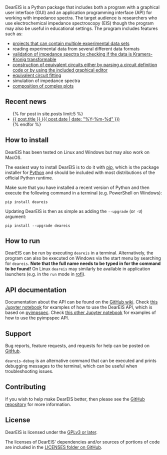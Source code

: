 DearEIS is a Python package that includes both a program with a graphical user interface (GUI) and an application programming interface (API) for working with impedance spectra.
The target audience is researchers who use electrochemical impedance spectroscopy (EIS) though the program may also be useful in educational settings.
The program includes features such as:

- [projects that can contain multiple experimental data sets](assets/images/example-projects.gif)
- reading experimental data from several different data formats
- [validation of impedance spectra by checking if the data is Kramers-Kronig transformable](assets/images/example-kramers-kronig.gif)
- [construction of equivalent circuits either by parsing a circuit definition code or by using the included graphical editor](assets/images/example-circuit-editor.gif)
- [equivalent circuit fitting](assets/images/example-fitting.gif)
- simulation of impedance spectra
- [composition of complex plots](assets/images/example-plotting.gif)


## Recent news

<ul>
  {% for post in site.posts limit:5 %}
    <li>
      <a href="{{ site.baseurl }}{{ post.url }}">{{ post.title }} ({{ post.date | date: "%Y-%m-%d" }})</a>
    </li>
  {% endfor %}
</ul>


## How to install

DearEIS has been tested on Linux and Windows but may also work on MacOS.

The easiest way to install DearEIS is to do it with [pip](https://pip.pypa.io/en/stable/), which is the package installer for [Python](https://www.python.org/) and should be included with most distributions of the official Python runtime.

Make sure that you have installed a recent version of Python and then execute the following command in a terminal (e.g. PowerShell on Windows):

```
pip install deareis
```

Updating DearEIS is then as simple as adding the `--upgrade` (or `-U`) argument:

```
pip install --upgrade deareis
```


## How to run

DearEIS can be run by executing `deareis` in a terminal.
Alternatively, the program can also be executed on Windows via the start menu by searching for `deareis`.
**Note that the full name needs to be typed in for the command to be found!**
On Linux `deareis` may similarly be available in application launchers (e.g. in the `run` mode in [rofi](https://github.com/davatorium/rofi)).


## API documentation

Documentation about the API can be found on the [GitHub wiki](https://github.com/vyrjana/DearEIS/wiki).
Check [this Jupyter notebook](https://github.com/vyrjana/DearEIS/blob/main/examples/examples.ipynb) for examples of how to use the DearEIS API, which is based on [pyimpspec](https://github.com/vyrjana/pyimpspec).
Check [this other Jupyter notebook](https://github.com/vyrjana/pyimpspec/blob/main/examples/examples.ipynb) for examples of how to use the pyimpspec API.


## Support

Bug reports, feature requests, and requests for help can be posted on [GitHub](https://github.com/vyrjana/DearEIS/issues).

`deareis-debug` is an alternative command that can be executed and prints debugging messages to the terminal, which can be useful when troubleshooting issues.


## Contributing

If you wish to help make DearEIS better, then please see the [GitHub repository](https://github.com/vyrjana/DearEIS) for more information.


## License

DearEIS is licensed under the [GPLv3 or later](https://www.gnu.org/licenses/gpl-3.0.html).

The licenses of DearEIS' dependencies and/or sources of portions of code are included in the [LICENSES folder on GitHub](https://github.com/vyrjana/DearEIS/tree/main/LICENSES).
